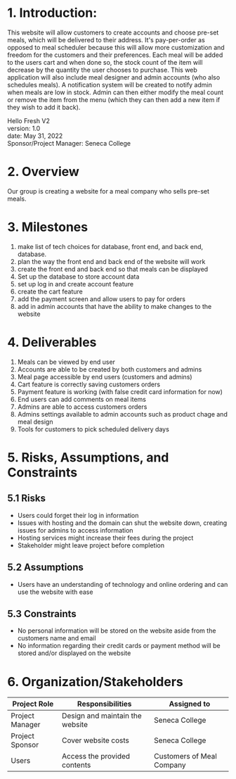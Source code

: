 # 1. Introduction:
This website will allow customers to create accounts and choose pre-set meals, which will be delivered to their address. It's pay-per-order as opposed to meal scheduler because this will allow more customization and freedom for the customers and their preferences. Each meal will be added to the users cart and when done so, the stock count of the item will decrease by the quantity the user chooses to purchase. This web application will also include meal designer and admin accounts (who also schedules meals). A notification system will be created to notify admin when meals are low in stock. Admin can then either modify the meal count or remove the item from the menu (which they can then add a new item  if they wish to add it back).

Hello Fresh V2\
version: 1.0\
date: May 31, 2022\
Sponsor/Project Manager: Seneca College

# 2. Overview
Our group is creating a website for a meal company who sells pre-set meals. 


# 3. Milestones
1. make list of tech choices for database, front end, and back end, database.
2. plan the way the front end and back end of the website will work
3. create the front end and back end so that meals can be displayed
4. Set up the database to store account data 
5. set up log in and create account feature
6. create the cart feature
7. add the payment screen and allow users to pay for orders
8. add in admin accounts that have the ability to make changes to the website

# 4. Deliverables
1. Meals can be viewed by end user
2. Accounts are able to be created by both customers and admins 
3. Meal page accessible by end users (customers and admins)
4. Cart feature is correctly saving customers orders
6. Payment feature is working (with false credit card information for now)
7. End users can add comments on meal items
8. Admins are able to access customers orders
9. Admins settings available to admin accounts such as product chage and meal design
10. Tools for customers to pick scheduled delivery days

# 5. Risks, Assumptions, and Constraints
## 5.1 Risks
 * Users could forget their log in information
 * Issues with hosting and the domain can shut the website down, creating issues for admins to access information
 * Hosting services might increase their fees during the project
 * Stakeholder might leave project before completion

## 5.2 Assumptions
  * Users have an understanding of technology and online ordering and can use the website with ease
  
## 5.3 Constraints
 * No personal information will be stored on the website aside from the customers name and email
 * No information regarding their credit cards or payment method will be stored and/or displayed on the website
 
# 6. Organization/Stakeholders

| Project Role | Responsibilities | Assigned to |
| ----------- | ----------- | ----------- |
| Project Manager | Design and maintain the website| Seneca College |
| Project Sponsor | Cover website costs | Seneca College |
| Users | Access the provided contents  | Customers of Meal Company |

